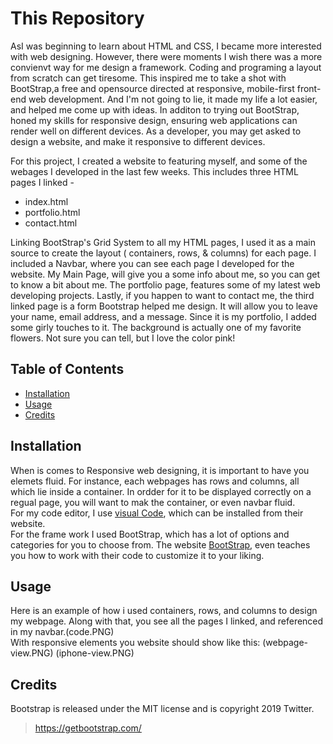 # This Repository
 <p>AsI was beginning to learn about HTML and CSS, I became more interested with web designing. However, there were moments I wish there was a more convienvt way for me design a framework. Coding and programing a layout from scratch can get tiresome. This inspired me to take a shot with BootStrap,a free and opensource directed at responsive, mobile-first front-end web development. And I'm not going to lie, it made my life a lot easier, and helped me come up with ideas. In additon to trying out BootStrap, honed my skills for responsive design, ensuring web applications can render well on different devices. As a developer, you may get asked to design a website, and make it responsive to different devices. 
  <br>
  
 <p>For this project, I created a website to featuring myself, and some of the webages I developed in the last few weeks. This includes three HTML pages I linked -
  <ul>
    <li>index.html</li>
    <li>portfolio.html</li>
    <li>contact.html</li>
  </ul>
  Linking BootStrap's Grid System to all my HTML pages, I used it as a main source to create the layout ( containers, rows, & columns) for each page. I included a Navbar, where you can see each page I developed for the website. My Main Page, will give you a some info about me, so you can get to know a bit about me. The portfolio page, features some of my latest web developing projects. Lastly, if you happen to want to contact me, the third linked page is a form Bootstrap helped me design. It will allow you to leave your name, email address, and a message. Since it is my portfolio, I added some girly touches to it. The background is actually one of my favorite flowers. Not sure you can tell, but I love the color pink!

## Table of Contents

* [Installation](#installation)
* [Usage](#usage)
* [Credits](#credits)

## Installation

When is comes to Responsive web designing, it is important to have you elemets fluid. For instance, each webpages has rows and columns, all which lie inside a container. In ordder for it to be displayed correctly on a regual page, you will want to mak the container, or even navbar fluid. 
<br>
For my code editor, I use [visual Code](https://code.visualstudio.com/), which can be installed from their website.
<br>
For the frame work I used BootStrap, which has a lot of options and categories for you to choose from. The website [BootStrap](https://getbootstrap.com/), even teaches you how to work with their code to customize it to your liking. 

## Usage 

Here is an example of how i used containers, rows, and columns to design my webpage. Along with that, you see all the pages I linked, and referenced in my navbar.(code.PNG)
<br>
With responsive elements you website should show like this:
(webpage-view.PNG) (iphone-view.PNG)
## Credits

Bootstrap is released under the MIT license and is copyright 2019 Twitter.
>https://getbootstrap.com/ 
